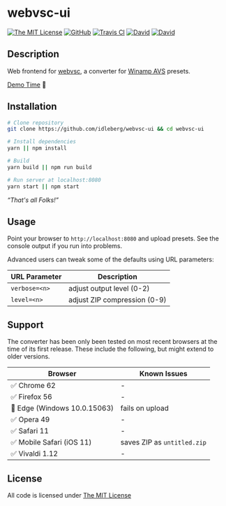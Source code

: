 # webvsc-ui

[![The MIT License](https://img.shields.io/badge/license-MIT-orange.svg?style=flat-square)](http://opensource.org/licenses/MIT)
[![GitHub](https://img.shields.io/github/release/idleberg/webvsc-ui.svg?style=flat-square)](https://github.com/idleberg/webvsc-ui/releases)
[![Travis CI](https://img.shields.io/travis/idleberg/webvsc-ui/gh-pages.svg?style=flat-square)](https://travis-ci.org/idleberg/webvsc-ui)
[![David](https://img.shields.io/david/idleberg/webvsc-ui.svg?style=flat-square)](https://david-dm.org/idleberg/webvsc-ui)
[![David](https://img.shields.io/david/dev/idleberg/webvsc-ui.svg?style=flat-square)](https://david-dm.org/idleberg/webvsc-ui?type=dev)

## Description

Web frontend for [webvsc](https://www.npmjs.com/package/@visbot/webvsc), a converter for [Winamp AVS](http://www.wikiwand.com/en/Advanced_Visualization_Studio) presets.

[Demo Time](https://idleberg.github.io/webvsc-ui/) 🙌

## Installation

```sh
# Clone repository
git clone https://github.com/idleberg/webvsc-ui && cd webvsc-ui

# Install dependencies
yarn || npm install

# Build
yarn build || npm run build

# Run server at localhost:8080
yarn start || npm start
```

*“That's all Folks!”*

## Usage

Point your browser to `http://localhost:8080` and upload presets. See the console output if you run into problems.

Advanced users can tweak some of the defaults using URL parameters:

URL Parameter | Description
--------------|-----------------------------
`verbose=<n>` | adjust output level (0-2)
`level=<n>`   | adjust ZIP compression (0-9)

## Support

The converter has been only been tested on most recent browsers at the time of its first release. These include the following, but might extend to older versions.

Browser                      | Known Issues
-----------------------------|----------------------------
✅ Chrome  62                | -
✅ Firefox 56                | -
🚫 Edge (Windows 10.0.15063) | fails on upload
✅ Opera 49                  | -
✅ Safari 11                 | -
✅ Mobile Safari (iOS 11)    | saves ZIP as `untitled.zip`
✅ Vivaldi 1.12              | -

## License

All code is licensed under [The MIT License](http://opensource.org/licenses/MIT)
